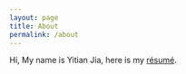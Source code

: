 ```yaml
---
layout: page
title: About
permalink: /about
---
```


Hi, My name is Yitian Jia, here is my [résumé](/resume_eng.html).
